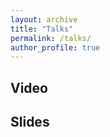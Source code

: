 ```yaml
---
layout: archive
title: "Talks"
permalink: /talks/
author_profile: true
---
```


## Video 

## Slides

